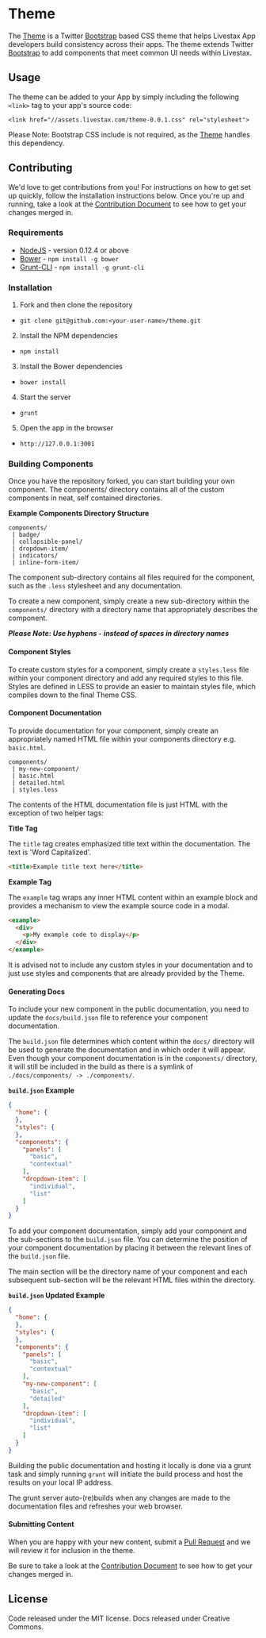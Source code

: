 # Theme

The [Theme] is a Twitter [Bootstrap] based CSS theme that helps Livestax App developers build consistency across their apps.
The theme extends Twitter [Bootstrap] to add components that meet common UI needs within Livestax.

## Usage

The theme can be added to your App by simply including the following `<link>` tag to your app's source code:

`<link href="//assets.livestax.com/theme-0.0.1.css" rel="stylesheet">`

Please Note: Bootstrap CSS include is not required, as the [Theme] handles this dependency.

## Contributing

We'd love to get contributions from you!
For instructions on how to get set up quickly, follow the installation instructions below.
Once you're up and running, take a look at the [Contribution Document](https://github.com/livestax/theme/blob/master/CONTRIBUTING.md) to see how to get your changes merged in.

### Requirements
* [NodeJS](https://nodejs.org/en/) - version 0.12.4 or above
* [Bower](http://bower.io/) - `npm install -g bower`
* [Grunt-CLI](http://gruntjs.com/using-the-cli) - `npm install -g grunt-cli`

### Installation
1. Fork and then clone the repository
  * `git clone git@github.com:<your-user-name>/theme.git`
2. Install the NPM dependencies
  * `npm install`
3. Install the Bower dependencies
  * `bower install`
4. Start the server
  * `grunt`
5. Open the app in the browser
  * `http://127.0.0.1:3001`

### Building Components
Once you have the repository forked, you can start building your own component. The components/ directory contains all of the custom components in neat, self contained directories.

**Example Components Directory Structure**

```
components/
 | badge/
 | collapsible-panel/
 | dropdown-item/
 | indicators/
 | inline-form-item/
```

The component sub-directory contains all files required for the component, such as the `.less` stylesheet and any documentation.

To create a new component, simply create a new sub-directory within the `components/` directory with a directory name that appropriately describes the component.

**_Please Note: Use hyphens `-` instead of spaces in directory names_**

#### Component Styles
To create custom styles for a component, simply create a `styles.less` file within your component directory and add any required styles to this file. Styles are defined in LESS to provide an easier to maintain styles file, which compiles down to the final Theme CSS.

#### Component Documentation
To provide documentation for your component, simply create an appropriately named HTML file within your components directory e.g. `basic.html`.

```
components/
 | my-new-component/
 | basic.html
 | detailed.html
 | styles.less
```

The contents of the HTML documentation file is just HTML with the exception of two helper tags:

**Title Tag**

The `title` tag creates emphasized title text within the documentation. The text is 'Word Capitalized'.

```html
<title>Example title text here</title>
```

**Example Tag**

The `example` tag wraps any inner HTML content within an example block and provides a mechanism to view the example source code in a modal.

```html
<example>
  <div>
    <p>My example code to display</p>
  </div>
</example>
```

It is advised not to include any custom styles in your documentation and to just use styles and components that are already provided by the Theme.

#### Generating Docs
To include your new component in the public documentation, you need to update the `docs/build.json` file to reference your component documentation.

The `build.json` file determines which content within the `docs/` directory will be used to generate the documentation and in which order it will appear. Even though your component documentation is in the `components/` directory, it will still be included in the build as there is a symlink of `./docs/components/ -> ./components/`.

**`build.json` Example**

```json
{
  "home": {
  },
  "styles": {
  },
  "components": {
    "panels": [
      "basic",
      "contextual"
    ],
    "dropdown-item": [
      "individual",
      "list"
    ]
  }
}
```

To add your component documentation, simply add your component and the sub-sections to the `build.json` file. You can determine the position of your component documentation by placing it between the relevant lines of the `build.json` file.

The main section will be the directory name of your component and each subsequent sub-section will be the relevant HTML files within the directory.

**`build.json` Updated Example**

```json
{
  "home": {
  },
  "styles": {
  },
  "components": {
    "panels": [
      "basic",
      "contextual"
    ],
    "my-new-component": [
      "basic",
      "detailed"
    ],
    "dropdown-item": [
      "individual",
      "list"
    ]
  }
}
```

Building the public documentation and hosting it locally is done via a grunt task and simply running `grunt` will initiate the build process and host the results on your local IP address.

The grunt server auto-(re)builds when any changes are made to the documentation files and refreshes your web browser.

#### Submitting Content

When you are happy with your new content, submit a [Pull Request](https://help.github.com/articles/using-pull-requests/) and we will review it for inclusion in the theme.

Be sure to take a look at the [Contribution Document](https://github.com/livestax/theme/blob/master/CONTRIBUTING.md) to see how to get your changes merged in.

## License

Code released under the MIT license. Docs released under Creative Commons.

[Bootstrap]: http://getbootstrap.com
[Theme]: http://theme.livestax.com
